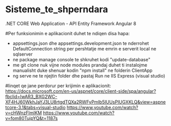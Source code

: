 # Sisteme_te_shperndara

.NET CORE Web Application - API
Entity Framework
Angular 8


#Per funksionimin e aplikacionit duhet te ndiqen disa hapa:
- appsettings.json dhe appsettings.development.json te nderrohet DefaultConnection string per pershtatje me emrin e serverit local ne sqlserver
- ne package manage console te shkruhet kodi "update-database"
- me git clone nuk vijne node modules prandaj duhet ti instalojme manualisht duke shenuar kodin "npm install" ne folderin ClientApp
- ng serve ne te njejtin folder dhe pastaj Run ne IIS Express (visual studio)


#linqet qe jane perdorur per krijimin e aplikacionit:
https://docs.microsoft.com/en-us/aspnet/core/client-side/spa/angular?fbclid=IwAR3_BXG2WC-XF4HJ60WkhJaYJ3LU8rtgdTQXa2RWFyPmIb5IUUsPlUGXKLQ&view=aspnetcore-3.1&tabs=visual-studio
https://www.youtube.com/watch?v=cHWnzFlmIKM
https://www.youtube.com/watch?v=fom80TujpYQ&t=1187s

